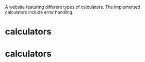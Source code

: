 A website featuring different types of calculators. The implemented calculators include error handling.
# calculators
# calculators
